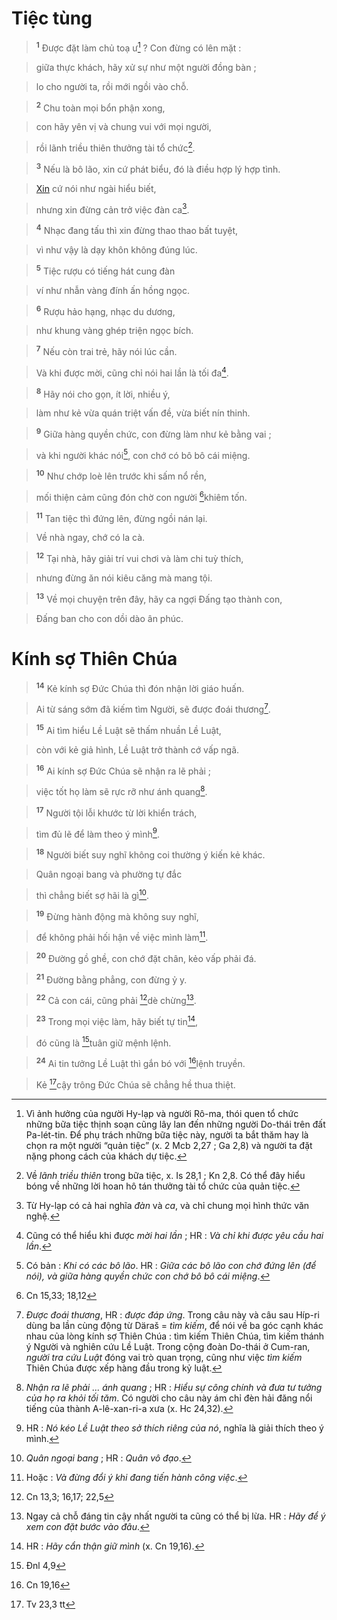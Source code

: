 # Tiệc tùng

> <sup><b>1</b></sup> Được đặt làm chủ toạ ư[^1] ? Con đừng có lên mặt :
>


> giữa thực khách, hãy xử sự như một người đồng bàn ;
>


> lo cho người ta, rồi mới ngồi vào chỗ.
>


> <sup><b>2</b></sup> Chu toàn mọi bổn phận xong,
>


> con hãy yên vị và chung vui với mọi người,
>


> rồi lãnh triều thiên thưởng tài tổ chức[^2].
>


> <sup><b>3</b></sup> Nếu là bô lão, xin cứ phát biểu, đó là điều hợp lý hợp tình.
>


> [Xin]() cứ nói như ngài hiểu biết,
>


> nhưng xin đừng cản trở việc đàn ca[^3].
>


> <sup><b>4</b></sup> Nhạc đang tấu thì xin đừng thao thao bất tuyệt,
>


> vì như vậy là dạy khôn không đúng lúc.
>


> <sup><b>5</b></sup> Tiệc rượu có tiếng hát cung đàn
>


> ví như nhẫn vàng đính ấn hồng ngọc.
>


> <sup><b>6</b></sup> Rượu hảo hạng, nhạc du dương,
>


> như khung vàng ghép triện ngọc bích.
>


> <sup><b>7</b></sup> Nếu còn trai trẻ, hãy nói lúc cần.
>


> Và khi được mời, cũng chỉ nói hai lần là tối đa[^4].
>


> <sup><b>8</b></sup> Hãy nói cho gọn, ít lời, nhiều ý,
>


> làm như kẻ vừa quán triệt vấn đề, vừa biết nín thinh.
>


> <sup><b>9</b></sup> Giữa hàng quyền chức, con đừng làm như kẻ bằng vai ;
>


> và khi người khác nói[^5], con chớ có bô bô cái miệng.
>


> <sup><b>10</b></sup> Như chớp loè lên trước khi sấm nổ rền,
>


> mối thiện cảm cũng đón chờ con người [^1*]khiêm tốn.
>


> <sup><b>11</b></sup> Tan tiệc thì đứng lên, đừng ngồi nán lại.
>


> Về nhà ngay, chớ có la cà.
>


> <sup><b>12</b></sup> Tại nhà, hãy giải trí vui chơi và làm chi tuỳ thích,
>


> nhưng đừng ăn nói kiêu căng mà mang tội.
>


> <sup><b>13</b></sup> Về mọi chuyện trên đây, hãy ca ngợi Đấng tạo thành con,
>


> Đấng ban cho con dồi dào ân phúc.
>


# Kính sợ Thiên Chúa

> <sup><b>14</b></sup> Kẻ kính sợ Đức Chúa thì đón nhận lời giáo huấn.
>


> Ai từ sáng sớm đã kiếm tìm Người, sẽ được đoái thương[^6].
>


> <sup><b>15</b></sup> Ai tìm hiểu Lề Luật sẽ thấm nhuần Lề Luật,
>


> còn với kẻ giả hình, Lề Luật trở thành cớ vấp ngã.
>


> <sup><b>16</b></sup> Ai kính sợ Đức Chúa sẽ nhận ra lẽ phải ;
>


> việc tốt họ làm sẽ rực rỡ như ánh quang[^7].
>


> <sup><b>17</b></sup> Người tội lỗi khước từ lời khiển trách,
>


> tìm đủ lẽ để làm theo ý mình[^8].
>


> <sup><b>18</b></sup> Người biết suy nghĩ không coi thường ý kiến kẻ khác.
>


> Quân ngoại bang và phường tự đắc
>


> thì chẳng biết sợ hãi là gì[^9].
>


> <sup><b>19</b></sup> Đừng hành động mà không suy nghĩ,
>


> để không phải hối hận về việc mình làm[^10].
>


> <sup><b>20</b></sup> Đường gồ ghề, con chớ đặt chân, kẻo vấp phải đá.
>


> <sup><b>21</b></sup> Đường bằng phẳng, con đừng ỷ y.
>


> <sup><b>22</b></sup> Cả con cái, cũng phải [^2*]dè chừng[^11].
>


> <sup><b>23</b></sup> Trong mọi việc làm, hãy biết tự tin[^12],
>


> đó cũng là [^3*]tuân giữ mệnh lệnh.
>


> <sup><b>24</b></sup> Ai tin tưởng Lề Luật thì gắn bó với [^4*]lệnh truyền.
>


> Kẻ [^5*]cậy trông Đức Chúa sẽ chẳng hề thua thiệt.
>

[^1]: Vì ảnh hưởng của người Hy-lạp và người Rô-ma, thói quen tổ chức những bữa tiệc thịnh soạn cũng lây lan đến những người Do-thái trên đất Pa-lét-tin. Để phụ trách những bữa tiệc này, người ta bắt thăm hay là chọn ra một người “quản tiệc” (x. 2 Mcb 2,27 ; Ga 2,8) và người ta đặt nặng phong cách của khách dự tiệc.
[^2]: Về *lãnh triều thiên* trong bữa tiệc, x. Is 28,1 ; Kn 2,8. Có thể đây hiểu bóng về những lời hoan hô tán thưởng tài tổ chức của quản tiệc.
[^3]: Từ Hy-lạp có cả hai nghĩa *đàn* và *ca*, và chỉ chung mọi hình thức văn nghệ.
[^4]: Cũng có thể hiểu khi được *mời hai lần* ; HR : *Và chỉ khi được yêu cầu hai lần*.
[^5]: Có bản : *Khi có các bô lão*. HR : *Giữa các bô lão con chớ đứng lên (để nói), và giữa hàng quyền chức con chớ bô bô cái miệng*.
[^6]: *Được đoái thương*, HR : *được đáp ứng*. Trong câu này và câu sau Híp-ri dùng ba lần cùng động từ Däraš = *tìm kiếm*, để nói về ba góc cạnh khác nhau của lòng kính sợ Thiên Chúa : tìm kiếm Thiên Chúa, tìm kiếm thánh ý Người và nghiên cứu Lề Luật. Trong cộng đoàn Do-thái ở Cum-ran, *người tra cứu Luật* đóng vai trò quan trọng, cũng như việc *tìm kiếm* Thiên Chúa được xếp hàng đầu trong kỷ luật.
[^7]: *Nhận ra lẽ phải ... ánh quang* ; HR : *Hiểu sự công chính và đưa tư tưởng của họ ra khỏi tối tăm*. Có người cho câu này ám chỉ đèn hải đăng nổi tiếng của thành A-lê-xan-ri-a xưa (x. Hc 24,32).
[^8]: HR : *Nó kéo Lề Luật theo sở thích riêng của nó*, nghĩa là giải thích theo ý mình.
[^9]: *Quân ngoại bang* ; HR : *Quân vô đạo*.
[^10]: Hoặc : *Và đừng đổi ý khi đang tiến hành công việc*.
[^11]: Ngay cả chỗ đáng tin cậy nhất người ta cũng có thể bị lừa. HR : *Hãy để ý xem con đặt bước vào đâu*.
[^12]: HR : *Hãy cẩn thận giữ mình* (x. Cn 19,16).
[^1*]: Cn 15,33; 18,12
[^2*]: Cn 13,3; 16,17; 22,5
[^3*]: Đnl 4,9
[^4*]: Cn 19,16
[^5*]: Tv 23,3 tt